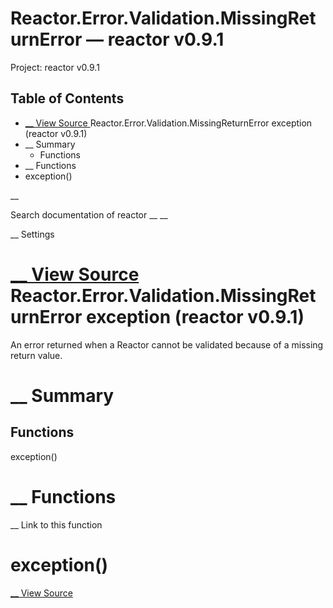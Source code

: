 # Reactor.Error.Validation.MissingReturnError — reactor v0.9.1

Project: reactor v0.9.1

## Table of Contents

- [ __ View Source ](external_link) Reactor.Error.Validation.MissingReturnError exception (reactor v0.9.1)
- __ Summary
  - Functions
- __ Functions
- exception()

__

Search documentation of reactor __ __

__ Settings

#  [ __ View Source ](external_link) Reactor.Error.Validation.MissingReturnError exception (reactor v0.9.1)

An error returned when a Reactor cannot be validated because of a missing return value.

#  __ Summary

##  Functions

exception()

#  __ Functions

__ Link to this function

# exception()

[ __ View Source ](external_link)
